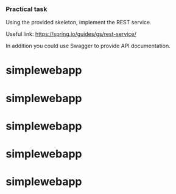 ### Practical task

Using the provided skeleton, implement the REST service.

Useful link: https://spring.io/guides/gs/rest-service/

In addition you could use Swagger to provide API documentation.
        
        
  

# simplewebapp
# simplewebapp
# simplewebapp
# simplewebapp
# simplewebapp

